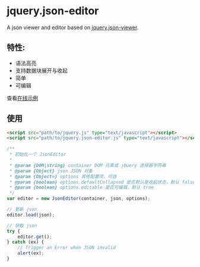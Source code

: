# jquery.json-editor
A json viewer and editor based on [jquery.json-viewer](https://github.com/abodelot/jquery.json-viewer).

## 特性:

* 语法高亮
* 支持数据块展开与收起
* 简单
* 可编辑

查看[在线示例](https://dblate.github.io/jquery.json-editor/)

## 使用

```html
<script src="path/to/jquery.js" type="text/javascript"></script>
<script src="path/to/jquery.json-editor.js" type="text/javascript"></script>
```

```javascript
/**
 * 初始化一个 JsonEditor
 *
 * @param {DOM|string} container DOM 元素或 jQuery 选择器字符串
 * @param {Object} json JSON 对象
 * @param {Object=} options 其他配置项，可选
 * @param {boolean} options.defaultCollapsed 是否默认是收起状态，默认 false
 * @param {boolean} options.editable 是否可编辑，默认 true
 */
var editor = new JsonEditor(container, json, options);

// 更新 json
editor.load(json);

// 获取 json
try {
    editor.get();
} catch (ex) {
    // Trigger an Error when JSON invalid
    alert(ex);
}
```
